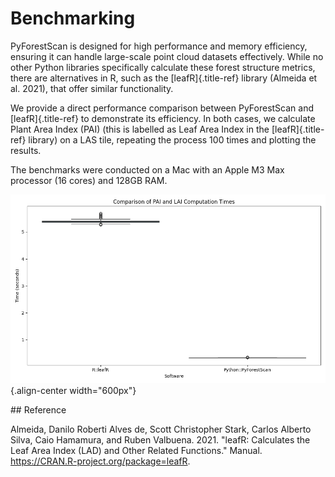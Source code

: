 # Benchmarking

PyForestScan is designed for high performance and memory efficiency,
ensuring it can handle large-scale point cloud datasets effectively.
While no other Python libraries specifically calculate these forest
structure metrics, there are alternatives in R, such as the
[leafR]{.title-ref} library (Almeida et al. 2021), that offer similar
functionality.

We provide a direct performance comparison between PyForestScan and
[leafR]{.title-ref} to demonstrate its efficiency. In both cases, we
calculate Plant Area Index (PAI) (this is labelled as Leaf Area Index in
the [leafR]{.title-ref} library) on a LAS tile, repeating the process
100 times and plotting the results.

The benchmarks were conducted on a Mac with an Apple M3 Max processor
(16 cores) and 128GB RAM.

![Benchmark comparison between PyForestScan and leafR](images/lai_computation_times.png){.align-center
width="600px"}

\## Reference

Almeida, Danilo Roberti Alves de, Scott Christopher Stark, Carlos
Alberto Silva, Caio Hamamura, and Ruben Valbuena. 2021. "leafR:
Calculates the Leaf Area Index (LAD) and Other Related Functions."
Manual. <https://CRAN.R-project.org/package=leafR>.
